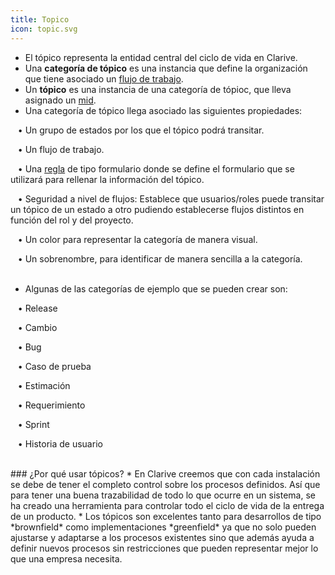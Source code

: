 ```yaml
---
title: Topico
icon: topic.svg
---
```

* El tópico representa la entidad central del ciclo de vida en Clarive.
* Una **categoría de tópico** es una instancia que define la organización que tiene asociado un [flujo de trabajo](Conceptos/workflow).
* Un **tópico** es una instancia de una categoría de tópioc, que lleva asignado un [mid](Conceptos/mid).
* Una categoría de tópico llega asociado las siguientes propiedades: <br />


&nbsp; &nbsp;• Un grupo de estados por los que el tópico podrá transitar. <br />

&nbsp; &nbsp;• Un flujo de trabajo. <br />

&nbsp; &nbsp;• Una [regla](Conceptos/rule) de tipo formulario donde se define el formulario que se utilizará para rellenar la información del tópico. <br />

&nbsp; &nbsp;• Seguridad a nivel de flujos: Establece que usuarios/roles puede transitar un tópico de un estado a otro pudiendo establecerse flujos distintos en función del rol y del proyecto.<br />

&nbsp; &nbsp;• Un color para representar la categoría de manera visual. <br />

&nbsp; &nbsp;• Un sobrenombre, para identificar de manera sencilla a la categoría. <br /><br />

* Algunas de las categorías de ejemplo que se pueden crear son: <br />

&nbsp; &nbsp;• Release <br />

&nbsp; &nbsp;• Cambio <br />

&nbsp; &nbsp;• Bug <br />

&nbsp; &nbsp;• Caso de prueba <br />

&nbsp; &nbsp;• Estimación <br />

&nbsp; &nbsp;• Requerimiento <br />

&nbsp; &nbsp;• Sprint <br />

&nbsp; &nbsp;• Historia de usuario <br />


<br />
### ¿Por qué usar tópicos?
* En Clarive creemos que con cada instalación se debe de tener el completo control sobre los procesos definidos. Así que para tener una buena trazabilidad de todo lo que ocurre en un sistema, se ha creado una herramienta para controlar todo el ciclo de vida de la entrega de un producto.
* Los tópicos son excelentes tanto para desarrollos de tipo *brownfield* como implementaciones *greenfield* ya que no solo pueden ajustarse y adaptarse a los procesos existentes sino que además ayuda a definir nuevos procesos sin restricciones que pueden representar mejor lo que una empresa necesita.

 